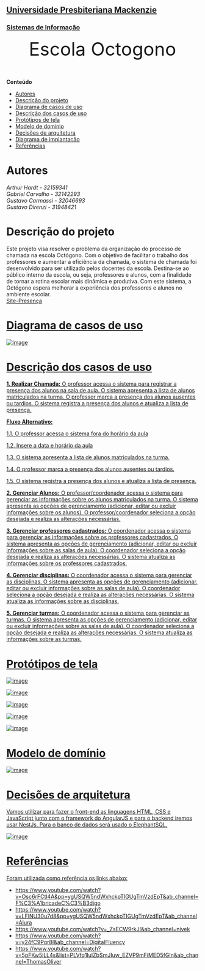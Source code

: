 <h2><a href= "https://www.mackenzie.br">Universidade Presbiteriana Mackenzie</a></h2>
<h3><a href= "https://www.mackenzie.br/graduacao/sao-paulo-higienopolis/sistemas-de-informacao">Sistemas de Informação</a></h3>


<font size="+12"><center>
Escola Octogono
</center></font>

**Conteúdo**

- [Autores](#autores)
- [Descrição do projeto](#descrição-do-projeto)
- [Diagrama de casos de uso](#diagrama-de-casos-de-uso)
- [Descrição dos casos de uso](#descrição-dos-casos-de-uso)
- [Protótipos de tela](#protótipos-de-tela)
- [Modelo de domínio](#modelo-de-domínio)
- [Decisões de arquitetura](#decisões-de-arquitetura)
- [Diagrama de implantação](#diagrama-de-implantação)
- [Referências](#referências)


# Autores

*Arthur Hardt - 32159341 <br>
Gabriel Carvalho - 32142293 <br>
Gustavo Carmassi - 32046693 <br>
Gustavo Direnzi - 31948421 <br>*


# Descrição do projeto

Este projeto visa resolver o problema da organização do processo de chamada na escola Octógono. Com o objetivo de facilitar o trabalho dos professores e aumentar a eficiência da chamada, o sistema de chamada foi desenvolvido para ser utilizado pelos docentes da escola. Destina-se ao público interno da escola, ou seja, professores e alunos, com a finalidade de tornar a rotina escolar mais dinâmica e produtiva. Com este sistema, a Octógono espera melhorar a experiência dos professores e alunos no ambiente escolar.<br>
<a href="https://ppads-site-presenca-2023.s3.sa-east-1.amazonaws.com/turma">Site-Presença

# Diagrama de casos de uso

![image](https://github.com/Carmassi/ppads-2023s1/assets/85353380/c66dc930-99a5-4d28-9a7f-614ef42cb872)
  
<!-- 
 
https://viewer.diagrams.net/?tags=%7B%7D&highlight=0000ff&edit=_blank&layers=1&nav=1#R7Zldb5swFIZ%2FTS5bAYaEXOZr3bROipZJ23ozuXAa3BqMjEmgv34mmO%2BEpmqzRNt6U%2FvlxMBzjl87zgDN%2FOSG49D7wlygA0NzkwGaDwxDN5Ep%2F2VKmiujoRLWnLgqqBJW5BmUqCk1Ji5EjUDBGBUkbIoOCwJwREPDnLNtM%2ByB0eZdQ7yGjrByMO2q34krvFy1jVGlfwSy9oo768NxfsXHRbB6k8jDLtvWJLQYoBlnTOQtP5kBzeAVXPLPfThwtXwwDoE45gNPn1w9nCfCTe4enZW2%2BvbsTq%2FUa2wwjdULq4cVaUFg6xEBqxA7WX8rszxAU0%2F4VPZ02cRRmHN%2FIAnIW027z6UedQNcQFKT1HPeAPNB8FSGqKuGpZipojFVd1tlYIiU5tXolyJWWV%2BXQ1dgZEOxeQUnfdThAq4sFNVlXHhszQJMF5U65SwO3IzJXJO9KuaWsVDRewQhUlX1OBasyRYSIn7U2j%2Bzoa5R609dnCfqRrtOWussgROJAbjSDmYoYjF3oA%2BDmoGYr0H0xak8ZIx6E86BYkE2zcn2%2Ftmzz5k97dpq5M%2B6xIRZl5Wwji0tOXuAKGK8k0npq2HWjH06cYQMQNPMaYj08Ft8D3TJIiIIC2TIPROC%2BbWACSXr7IJgLVdjsaAkgFm5qvSm4Xhn082ms%2BlG19r2OtvJjA39NzaJwTxynowva5qY%2F6qvHZsv%2B73ztfvohHOc1gJCRgIR1UZeZkJt1o%2Basx7Zra3aS%2FHj%2FnikWW%2BKN9tbx1a8pWl98bKRE6kquUR7VHGHP5zF3VNya042i0X0eTY1Rr%2BKNeBctT1qFrf%2B6uKWNc3TbKwr7VrT7ELJhxvapVCNuOul9d7%2BCdOq5tPOoHxn8Accbm8RXMzq9Ib8a83UWy8k%2FrQ53kvZOIcplvucwlT0fhNqx1v2%2B5pQH8HaRnTGGHchkN%2Fl%2F7KtKLLOvBW1O6xvQL6fQzDPDpBI5JBQksBR1xMoJWGUzf0XDiveAZvZwmbuOZwod%2FV1bvapuI17uYXFFyeIsmMy7OJIcFm9l0URoXNTLI4sahi%2FAqbkeUfR8bAv0V0Us%2BHZkVkdZBOXONLgdsykGlxYmel7PO5kzA4vtQcnq4i5%2F3Z%2F6%2FDZQ%2FEwsmFrmT2hv8ludf6dL9nVrwho8Rs%3D

-->

# Descrição dos casos de uso
  
**1. Realizar Chamada:**
O professor acessa o sistema para registrar a presença dos alunos na sala de aula.
O sistema apresenta a lista de alunos matriculados na turma.
O professor marca a presença dos alunos ausentes ou tardios.
O sistema registra a presença dos alunos e atualiza a lista de presença.
  
**Fluxo Alternativo:**
  
 1.1. O professor acessa o sistema fora do horãrio da aula
  
 1.2. Insere a data e horário da aula
  
 1.3. O sistema apresenta a lista de alunos matriculados na turma.
  
 1.4. O professor marca a presença dos alunos ausentes ou tardios.
  
 1.5. O sistema registra a presença dos alunos e atualiza a lista de presença.

  
**2. Gerenciar Alunos:**
O professor/coordenador acessa o sistema para gerenciar as informações sobre os alunos matriculados na 
turma.
O sistema apresenta as opções de gerenciamento (adicionar, editar ou excluir informações 
sobre os alunos).
O professor/coordenador seleciona a opção desejada e realiza as alterações necessárias.
  
**3. Gerenciar professores cadastrados:**
O coordenador acessa o sistema para gerenciar as informações sobre os professores cadastrados.
O sistema apresenta as opções de gerenciamento (adicionar, editar ou excluir informações 
sobre as salas de aula).
O coordenador seleciona a opção desejada e realiza as alterações necessárias.
O sistema atualiza as informações sobre os professores cadastrados.
  
**4. Gerenciar disciplinas:**
O coordenador acessa o sistema para gerenciar as disciplinas.
O sistema apresenta as opções de gerenciamento (adicionar, editar ou excluir informações 
sobre as salas de aula).
O coordenador seleciona a opção desejada e realiza as alterações necessárias.
O sistema atualiza as informações sobre as disciplinas.
  
**5. Gerenciar turmas:**
O coordenador acessa o sistema para gerenciar as turmas.
O sistema apresenta as opções de gerenciamento (adicionar, editar ou excluir informações 
sobre as salas de aula).
O coordenador seleciona a opção desejada e realiza as alterações necessárias.
O sistema atualiza as informações sobre as turmas.

# Protótipos de tela

![image](https://user-images.githubusercontent.com/85083155/221700466-77229d5c-cb25-4566-adc4-db558216d510.png)

![image](https://user-images.githubusercontent.com/85083155/221700407-98cb166a-b97a-49da-ae24-02ae3ef7bc5b.png)

![image](https://user-images.githubusercontent.com/85083155/221700608-b7438945-b76e-4699-89e2-e475028d2d40.png)

![image](https://user-images.githubusercontent.com/85083155/221700652-79f2986f-50e7-4911-93ce-04b81099fb8d.png)

![image](https://user-images.githubusercontent.com/85083155/221700693-b154a7c1-c5fc-4c56-8a6b-279a381a7106.png)


# Modelo de domínio

![image](https://github.com/Carmassi/ppads-2023s1/assets/85353380/7aa7f9ad-f4c4-4b8e-bacf-b540fc960e49)

# Decisões de arquitetura

Vamos utilizar para fazer o front-end as linguagens HTML, CSS e JavaScript junto com o framework do AngularJS e para o backend iremos usar NestJs.
Para o banco de dados será usado o ElephantSQL.
  
![image](https://github.com/Carmassi/ppads-2023s1/assets/85353380/1159a8bb-b1b7-4591-9025-84dc9c11a25e)


# Referências

Foram utilizada como referência os links abaixo:

* https://www.youtube.com/watch?v=Osc6rFCtl4A&pp=ygUSQW5ndWxhckpTIGUgTmVzdEpT&ab_channel=F%C3%A1bricadeC%C3%B3digo
* https://www.youtube.com/watch?v=LFlNU30u7d8&pp=ygUSQW5ndWxhckpTIGUgTmVzdEpT&ab_channel=Alura
* https://www.youtube.com/watch?v=_ZsECW9rkJI&ab_channel=nivek
* https://www.youtube.com/watch?v=y24fC9Pqr8I&ab_channel=DigitalFluency
* https://www.youtube.com/watch?v=5pFKw5iLL4s&list=PLVfq1luIZbSmJIuw_EZVP9mFiMED5fGIn&ab_channel=ThomasOliver
